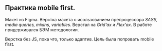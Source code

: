 ## Практика mobile first. <br/>
Макет из Figma.
Верстка макета с исользованием препроцессора *SASS, media queries, mixins, variables*. Верстал на *Grid'ах и Flex'ах*.
В работе придерживался  БЭМ методологии.

Верстка без JS, пока что, только адаптив.
Цель была попровать mobile first.
